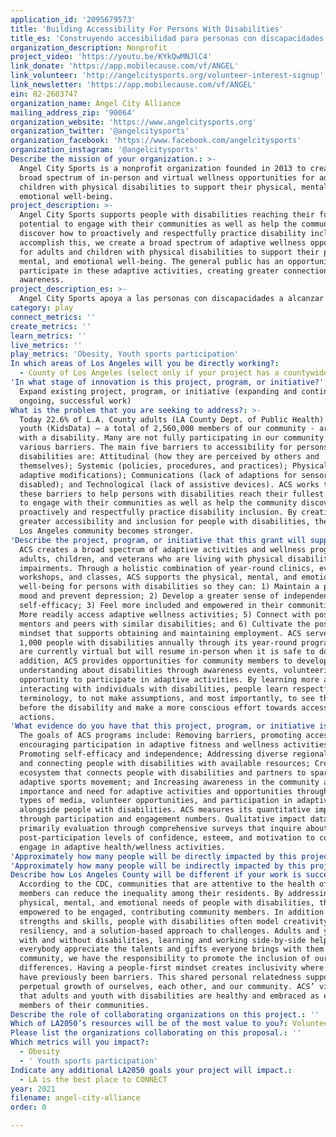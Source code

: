 ```yaml
---
application_id: '2095679573'
title: 'Building Accessibility For Persons With Disabilities'
title_es: 'Construyendo accesibilidad para personas con discapacidades'
organization_description: Nonprofit
project_video: 'https://youtu.be/KYkQwMNJlC4'
link_donate: 'https://app.mobilecause.com/vf/ANGEL'
link_volunteer: 'http://angelcitysports.org/volunteer-interest-signup'
link_newsletter: 'https://app.mobilecause.com/vf/ANGEL'
ein: 82-2603747
organization_name: Angel City Alliance
mailing_address_zip: '90064'
organization_website: 'https://www.angelcitysports.org'
organization_twitter: '@angelcitysports'
organization_facebook: 'https://www.facebook.com/angelcitysports'
organization_instagram: '@angelcitysports'
Describe the mission of your organization.: >-
  Angel City Sports is a nonprofit organization founded in 2013 to create a
  broad spectrum of in-person and virtual wellness opportunities for adults and
  children with physical disabilities to support their physical, mental, and
  emotional well-being.
project_description: >-
  Angel City Sports supports people with disabilities reaching their fullest
  potential to engage with their communities as well as help the community
  discover how to proactively and respectfully practice disability inclusion. To
  accomplish this, we create a broad spectrum of adaptive wellness opportunities
  for adults and children with physical disabilities to support their physical,
  mental, and emotional well-being. The general public has an opportunity to
  participate in these adaptive activities, creating greater connection and
  awareness.
project_description_es: >-
  Angel City Sports apoya a las personas con discapacidades a alcanzar su máximo potencial para involucrarse con sus comunidades, así como ayudar a la comunidad a descubrir cómo practicar de manera proactiva y respetuosa la inclusión de la discapacidad. Para lograr esto, creamos un amplio espectro de oportunidades de bienestar adaptativo para adultos y niños con discapacidades físicas para apoyar su bienestar físico, mental y emocional. El público tiene la oportunidad de participar en estas actividades de adaptación, creando una mayor conexión y conciencia.
category: play
connect_metrics: ''
create_metrics: ''
learn_metrics: ''
live_metrics: ''
play_metrics: 'Obesity, Youth sports participation'
In which areas of Los Angeles will you be directly working?:
  - County of Los Angeles (select only if your project has a countywide benefit)
'In what stage of innovation is this project, program, or initiative?': >-
  Expand existing project, program, or initiative (expanding and continuing
  ongoing, successful work)
What is the problem that you are seeking to address?: >-
  Today 22.6% of L.A. County adults (LA County Dept. of Public Health) and 3% of
  youth (KidsData) – a total of 2,560,000 members of our community - are living
  with a disability. Many are not fully participating in our community due to
  various barriers. The main five barriers to accessibility for persons with
  disabilities are: Attitudinal (how they are perceived by others and
  themselves); Systemic (policies, procedures, and practices); Physical (lack of
  adaptive modifications); Communications (lack of adaptions for sensory
  disabled); and Technological (lack of assistive devices). ACS works to reduce
  these barriers to help persons with disabilities reach their fullest potential
  to engage with their communities as well as help the community discover how to
  proactively and respectfully practice disability inclusion. By creating
  greater accessibility and inclusion for people with disabilities, the entire
  Los Angeles community becomes stronger.
'Describe the project, program, or initiative that this grant will support to address the problem identified.': >-
  ACS creates a broad spectrum of adaptive activities and wellness programs for
  adults, children, and veterans who are living with physical disabilities and
  impairments. Through a holistic combination of year-round clinics, events,
  workshops, and classes, ACS supports the physical, mental, and emotional
  well-being for persons with disabilities so they can: 1) Maintain a positive
  mood and prevent depression; 2) Develop a greater sense of independence and
  self-efficacy; 3) Feel more included and empowered in their communities; 4)
  More readily access adaptive wellness activities; 5) Connect with positive
  mentors and peers with similar disabilities; and 6) Cultivate the positive
  mindset that supports obtaining and maintaining employment. ACS serves over
  1,000 people with disabilities annually through its year-round programs which
  are currently virtual but will resume in-person when it is safe to do so. In
  addition, ACS provides opportunities for community members to develop greater
  understanding about disabilities through awareness events, volunteering, and
  opportunity to participate in adaptive activities. By learning more about and
  interacting with individuals with disabilities, people learn respectful
  terminology, to not make assumptions, and most importantly, to see the person
  before the disability and make a more conscious effort towards accessible
  actions.
'What evidence do you have that this project, program, or initiative is or will be successful, and how will you define and measure success?': >-
  The goals of ACS programs include: Removing barriers, promoting access, and
  encouraging participation in adaptive fitness and wellness activities;
  Promoting self-efficacy and independence; Addressing diverse regional needs
  and connecting people with disabilities with available resources; Creating an
  ecosystem that connects people with disabilities and partners to spark the
  adaptive sports movement; and Increasing awareness in the community around the
  importance and need for adaptive activities and opportunities through various
  types of media, volunteer opportunities, and participation in adaptive events
  alongside people with disabilities. ACS measures its quantitative impact
  through participation and engagement numbers. Qualitative impact data is
  primarily evaluation through comprehensive surveys that inquire about
  post-participation levels of confidence, esteem, and motivation to continue to
  engage in adaptive health/wellness activities.
'Approximately how many people will be directly impacted by this project, program, or initiative?': '6600'
'Approximately how many people will be indirectly impacted by this project, program, or initiative?': '6000'
Describe how Los Angeles County will be different if your work is successful.: >-
  According to the CDC, communities that are attentive to the health of its
  members can reduce the inequality among their residents. By addressing the
  physical, mental, and emotional needs of people with disabilities, they are
  empowered to be engaged, contributing community members. In addition to their
  strengths and skills, people with disabilities often model creativity,
  resiliency, and a solution-based approach to challenges. Adults and youth,
  with and without disabilities, learning and working side-by-side helps
  everybody appreciate the talents and gifts everyone brings with them. As a
  community, we have the responsibility to promote the inclusion of our
  differences. Having a people-first mindset creates inclusivity where there
  have previously been barriers. This shared personal relatedness supports
  perpetual growth of ourselves, each other, and our community. ACS’ vision is
  that adults and youth with disabilities are healthy and embraced as equal
  members of their communities.
Describe the role of collaborating organizations on this project.: ''
Which of LA2050’s resources will be of the most value to you?: Volunteer recruitment
Please list the organizations collaborating on this proposal.: ''
Which metrics will you impact?:
  - Obesity
  - ' Youth sports participation'
Indicate any additional LA2050 goals your project will impact.:
  - LA is the best place to CONNECT
year: 2021
filename: angel-city-alliance
order: 0

---
```

